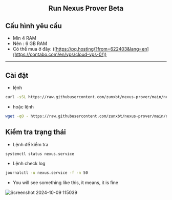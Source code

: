 <h2 align=center>Run Nexus Prover Beta</h2>

## Cấu hình yêu cầu
- Min 4 RAM 
- Nên : 6 GB RAM
- Có thể mua ở đây: ([https://pq.hosting/?from=622403&lang=en](https://contabo.com/en/vps/cloud-vps-0/)) 
---

## Cài đặt
- lệnh
```bash
curl -sSL https://raw.githubusercontent.com/zunxbt/nexus-prover/main/nexus.sh | bash
```
- hoặc lệnh
```bash
wget -qO - https://raw.githubusercontent.com/zunxbt/nexus-prover/main/nexus.sh | bash
```

## Kiểm tra trạng thái
- Lệnh để kiểm tra
```bash
systemctl status nexus.service
```
- Lệnh check log
```bash
journalctl -u nexus.service -f -n 50
```
- You will see something like this, it means, it is fine

![Screenshot 2024-10-09 115039](https://github.com/user-attachments/assets/3d3065d8-cb88-44ca-88b8-ac072bcf9eff)
